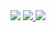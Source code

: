 <img src="https://capsule-render.vercel.app/api?type=waving&color=auto&height=300&section=header&text=Hi%20Everyone!&fontSize=90" />
<a href="https://www.instagram.com/nimi.flaisher/">
<img src="https://cdn2.iconfinder.com/data/icons/social-media-2199/64/social_media_isometric_3-instagram-64.png" srcset="https://cdn2.iconfinder.com/data/icons/social-media-2199/64/social_media_isometric_3-instagram-128.png 2x">
<a href="https://www.linkedin.com/in/nimiflaisher/">
<img src="https://cdn2.iconfinder.com/data/icons/social-media-2199/64/social_media_isometric_1-facebook-64.png" srcset="https://cdn2.iconfinder.com/data/icons/social-media-2199/64/social_media_isometric_1-facebook-128.png 2x">
